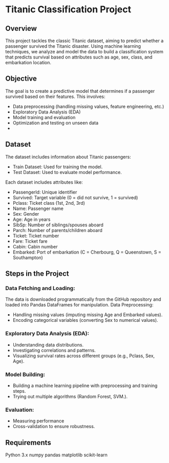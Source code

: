 # Titanic Classification Project
## Overview
This project tackles the classic Titanic dataset, aiming to predict whether a passenger survived the Titanic disaster. 
Using machine learning techniques, we analyze and model the data to build a classification system that predicts 
survival based on attributes such as age, sex, class, and embarkation location.

## Objective
The goal is to create a predictive model that determines if a passenger survived based on their features. This involves:

- Data preprocessing (handling missing values, feature engineering, etc.)
- Exploratory Data Analysis (EDA)
- Model training and evaluation
- Optimization and testing on unseen data
- 
## Dataset
The dataset includes information about Titanic passengers:

- Train Dataset: Used for training the model.
- Test Dataset: Used to evaluate model performance.

Each dataset includes attributes like:

- PassengerId: Unique identifier
- Survived: Target variable (0 = did not survive, 1 = survived)
- Pclass: Ticket class (1st, 2nd, 3rd)
- Name: Passenger name
- Sex: Gender
- Age: Age in years
- SibSp: Number of siblings/spouses aboard
- Parch: Number of parents/children aboard
- Ticket: Ticket number
- Fare: Ticket fare
- Cabin: Cabin number
- Embarked: Port of embarkation (C = Cherbourg, Q = Queenstown, S = Southampton)

## Steps in the Project
### Data Fetching and Loading:

The data is downloaded programmatically from the GitHub repository and loaded into Pandas DataFrames for manipulation.
Data Preprocessing:

- Handling missing values (imputing missing Age and Embarked values).
- Encoding categorical variables (converting Sex to numerical values).

### Exploratory Data Analysis (EDA):

- Understanding data distributions.
- Investigating correlations and patterns.
- Visualizing survival rates across different groups (e.g., Pclass, Sex, Age).
  
### Model Building:

- Building a machine learning pipeline with preprocessing and training steps.
- Trying out multiple algorithms (Random Forest, SVM.).

### Evaluation:

- Measuring performance
- Cross-validation to ensure robustness.

## Requirements
Python 3.x
numpy
pandas
matplotlib
scikit-learn
